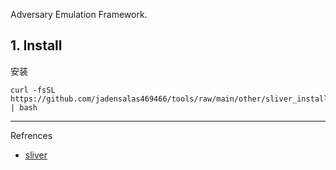 Adversary Emulation Framework.

## 1. Install

安装

```
curl -fsSL https://github.com/jadensalas469466/tools/raw/main/other/sliver_install.sh | bash
```

---

Refrences

- [sliver](https://github.com/BishopFox/sliver)